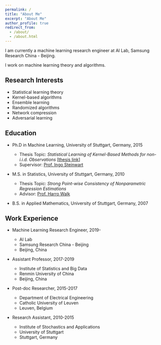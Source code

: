 ```yaml
---
permalink: /
title: "About Me"
excerpt: "About Me"
author_profile: true
redirect_from: 
  - /about/
  - /about.html
---
```


I am currently a machine learning research engineer at AI Lab, Samsung Research China - Beijing.

I work on machine learning theory and algorithms.


## Research Interests

* Statistical learning theory
* Kernel-based algorithms
* Ensemble learning 
* Randomized algorithms
* Network compression
* Adversarial learning


## Education

* Ph.D in Machine Learning, University of Stuttgart, Germany, 2015
  * Thesis Topic: *Statistical Learning of Kernel-Based Methods for non-i.i.d. Observations*
  \[[thesis link](https://elib.uni-stuttgart.de/handle/11682/5194)\]
  * Supervisor: [Prof. Ingo Steinwart](http://www.isa.uni-stuttgart.de/Steinwart/index.t?lang=en)

* M.S. in Statistics, University of Stuttgart, Germany, 2010
  * Thesis Topic: *Strong Point-wise Consistency of Nonparametric Regression Estimations*
  * Advisor: [Prof. Harro Walk](https://www.isa.uni-stuttgart.de/institut/Emeriti/)

* B.S. in Applied Mathematics, University of Stuttgart, Germany, 2007


## Work Experience

* Machine Learning Research Engineer, 2019-
  * AI Lab
  * Samsung Research China - Beijing
  * Beijing, China

* Assistant Professor, 2017-2019
  * Institute of Statistics and Big Data
  * Renmin University of China
  * Beijing, China

* Post-doc Researcher, 2015-2017
  * Department of Electrical Engineering
  * Catholic University of Leuven
  * Leuven, Belgium

* Research Assistant, 2010-2015
  * Institute of Stochastics and Applications
  * University of Stuttgart
  * Stuttgart, Germany

